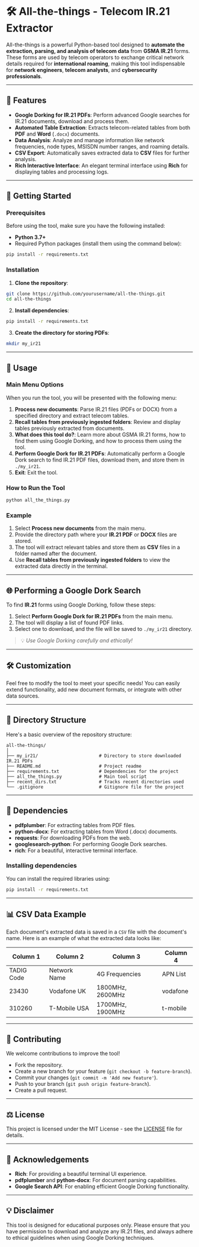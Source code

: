 
# 🛠️ **All-the-things** - Telecom IR.21 Extractor

All-the-things is a powerful Python-based tool designed to **automate the extraction, parsing, and analysis of telecom data** from **GSMA IR.21** forms. These forms are used by telecom operators to exchange critical network details required for **international roaming**, making this tool indispensable for **network engineers**, **telecom analysts**, and **cybersecurity professionals**.

---

## 🌟 **Features**

- **Google Dorking for IR.21 PDFs**: Perform advanced Google searches for IR.21 documents, download and process them.
- **Automated Table Extraction**: Extracts telecom-related tables from both **PDF** and **Word** (`.docx`) documents.
- **Data Analysis**: Analyze and manage information like network frequencies, node types, MSISDN number ranges, and roaming details.
- **CSV Export**: Automatically saves extracted data to **CSV** files for further analysis.
- **Rich Interactive Interface**: An elegant terminal interface using **Rich** for displaying tables and processing logs.
  
---

## 🚀 **Getting Started**

### Prerequisites

Before using the tool, make sure you have the following installed:

- **Python 3.7+**
- Required Python packages (install them using the command below):

```bash
pip install -r requirements.txt
```

### Installation

1. **Clone the repository**:

```bash
git clone https://github.com/yourusername/all-the-things.git
cd all-the-things
```

2. **Install dependencies**:

```bash
pip install -r requirements.txt
```

3. **Create the directory for storing PDFs**:

```bash
mkdir my_ir21
```

---

## 📖 **Usage**

### Main Menu Options

When you run the tool, you will be presented with the following menu:

1. **Process new documents**: Parse IR.21 files (PDFs or DOCX) from a specified directory and extract telecom tables.
2. **Recall tables from previously ingested folders**: Review and display tables previously extracted from documents.
3. **What does this tool do?**: Learn more about GSMA IR.21 forms, how to find them using Google Dorking, and how to process them using the tool.
4. **Perform Google Dork for IR.21 PDFs**: Automatically perform a Google Dork search to find IR.21 PDF files, download them, and store them in `./my_ir21`.
5. **Exit**: Exit the tool.

### How to Run the Tool

```bash
python all_the_things.py
```

### Example

1. Select **Process new documents** from the main menu.
2. Provide the directory path where your **IR.21 PDF** or **DOCX** files are stored.
3. The tool will extract relevant tables and store them as **CSV** files in a folder named after the document.
4. Use **Recall tables from previously ingested folders** to view the extracted data directly in the terminal.

---

## 🌐 **Performing a Google Dork Search**

To find **IR.21** forms using Google Dorking, follow these steps:

1. Select **Perform Google Dork for IR.21 PDFs** from the main menu.
2. The tool will display a list of found PDF links.
3. Select one to download, and the file will be saved to `./my_ir21` directory.
   
> 💡 _Use Google Dorking carefully and ethically!_

---

## 🛠️ **Customization**

Feel free to modify the tool to meet your specific needs! You can easily extend functionality, add new document formats, or integrate with other data sources.

---

## 📁 **Directory Structure**

Here's a basic overview of the repository structure:

```
all-the-things/
│
├── my_ir21/                       # Directory to store downloaded IR.21 PDFs
├── README.md                      # Project readme
├── requirements.txt               # Dependencies for the project
├── all_the_things.py              # Main tool script
├── recent_dirs.txt                # Tracks recent directories used
└── .gitignore                     # Gitignore file for the project
```

---

## 🧩 **Dependencies**

- **pdfplumber**: For extracting tables from PDF files.
- **python-docx**: For extracting tables from Word (.docx) documents.
- **requests**: For downloading PDFs from the web.
- **googlesearch-python**: For performing Google Dork searches.
- **rich**: For a beautiful, interactive terminal interface.

### Installing dependencies

You can install the required libraries using:

```bash
pip install -r requirements.txt
```

---

## 📊 **CSV Data Example**

Each document's extracted data is saved in a `CSV` file with the document's name. Here is an example of what the extracted data looks like:

| Column 1          | Column 2          | Column 3          | Column 4  |
|-------------------|-------------------|-------------------|-----------|
| TADIG Code        | Network Name       | 4G Frequencies    | APN List  |
| 23430             | Vodafone UK        | 1800MHz, 2600MHz  | vodafone  |
| 310260            | T-Mobile USA       | 1700MHz, 1900MHz  | t-mobile  |

---

## 🔧 **Contributing**

We welcome contributions to improve the tool!

- Fork the repository.
- Create a new branch for your feature (`git checkout -b feature-branch`).
- Commit your changes (`git commit -m 'Add new feature'`).
- Push to your branch (`git push origin feature-branch`).
- Create a pull request.

---

## ⚖️ **License**

This project is licensed under the MIT License - see the [LICENSE](LICENSE) file for details.

---

## 🎉 **Acknowledgements**

- **Rich**: For providing a beautiful terminal UI experience.
- **pdfplumber** and **python-docx**: For document parsing capabilities.
- **Google Search API**: For enabling efficient Google Dorking functionality.

---

## 💡 **Disclaimer**

This tool is designed for educational purposes only. Please ensure that you have permission to download and analyze any IR.21 files, and always adhere to ethical guidelines when using Google Dorking techniques.

